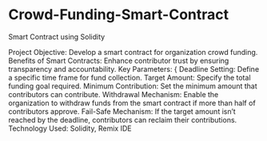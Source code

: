 # Crowd-Funding-Smart-Contract
Smart Contract using Solidity

 Project Objective: Develop a smart contract for organization crowd funding.
 Benefits of Smart Contracts: Enhance contributor trust by ensuring transparency and accountability.
 Key Parameters: { Deadline Setting: Define a specific time frame for fund collection.
 Target Amount: Specify the total funding goal required.
 Minimum Contribution: Set the minimum amount that contributors can contribute.
 Withdrawal Mechanism: Enable the organization to withdraw funds from the smart contract if more than half of
contributors approve.
Fail-Safe Mechanism: If the target amount isn’t reached by the deadline, contributors can reclaim their contributions.
 Technology Used: Solidity, Remix IDE
